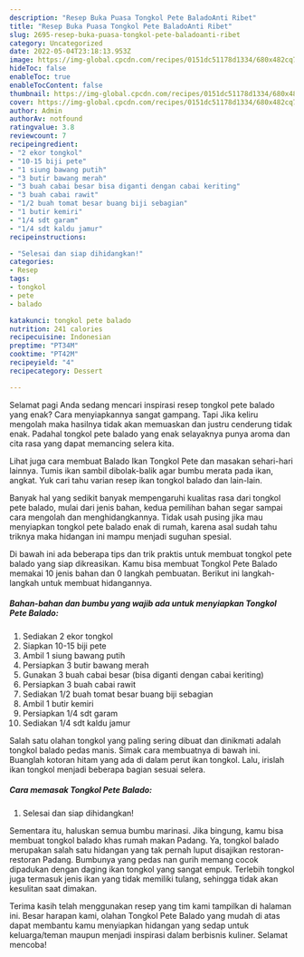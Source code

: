 ```yaml
---
description: "Resep Buka Puasa Tongkol Pete BaladoAnti Ribet"
title: "Resep Buka Puasa Tongkol Pete BaladoAnti Ribet"
slug: 2695-resep-buka-puasa-tongkol-pete-baladoanti-ribet
category: Uncategorized
date: 2022-05-04T23:18:13.953Z
image: https://img-global.cpcdn.com/recipes/0151dc51178d1334/680x482cq70/tongkol-pete-balado-foto-resep-utama.jpg
hideToc: false
enableToc: true
enableTocContent: false
thumbnail: https://img-global.cpcdn.com/recipes/0151dc51178d1334/680x482cq70/tongkol-pete-balado-foto-resep-utama.jpg
cover: https://img-global.cpcdn.com/recipes/0151dc51178d1334/680x482cq70/tongkol-pete-balado-foto-resep-utama.jpg
author: Admin
authorAv: notfound
ratingvalue: 3.8
reviewcount: 7
recipeingredient:
- "2 ekor tongkol"
- "10-15 biji pete"
- "1 siung bawang putih"
- "3 butir bawang merah"
- "3 buah cabai besar bisa diganti dengan cabai keriting"
- "3 buah cabai rawit"
- "1/2 buah tomat besar buang biji sebagian"
- "1 butir kemiri"
- "1/4 sdt garam"
- "1/4 sdt kaldu jamur"
recipeinstructions:

- "Selesai dan siap dihidangkan!"
categories:
- Resep
tags:
- tongkol
- pete
- balado

katakunci: tongkol pete balado 
nutrition: 241 calories
recipecuisine: Indonesian
preptime: "PT34M"
cooktime: "PT42M"
recipeyield: "4"
recipecategory: Dessert

---
```



Selamat pagi Anda sedang mencari inspirasi resep tongkol pete balado yang enak? Cara menyiapkannya sangat gampang. Tapi Jika keliru mengolah maka hasilnya tidak akan memuaskan dan justru cenderung tidak enak. Padahal tongkol pete balado yang enak selayaknya punya aroma dan cita rasa yang dapat memancing selera kita.


Lihat juga cara membuat Balado Ikan Tongkol Pete dan masakan sehari-hari lainnya. Tumis ikan sambil dibolak-balik agar bumbu merata pada ikan, angkat. Yuk cari tahu varian resep ikan tongkol balado dan lain-lain.

Banyak hal yang sedikit banyak mempengaruhi kualitas rasa dari tongkol pete balado, mulai dari jenis bahan, kedua pemilihan bahan segar sampai cara mengolah dan menghidangkannya. Tidak usah pusing jika mau menyiapkan tongkol pete balado enak di rumah, karena asal sudah tahu triknya maka hidangan ini mampu menjadi suguhan spesial.


Di bawah ini ada beberapa tips dan trik praktis untuk membuat tongkol pete balado yang siap dikreasikan. Kamu bisa membuat Tongkol Pete Balado memakai 10 jenis bahan dan 0 langkah pembuatan. Berikut ini langkah-langkah untuk membuat hidangannya.

<!--inarticleads1-->

##### Bahan-bahan dan bumbu yang wajib ada untuk menyiapkan Tongkol Pete Balado:

1. Sediakan 2 ekor tongkol
1. Siapkan 10-15 biji pete
1. Ambil 1 siung bawang putih
1. Persiapkan 3 butir bawang merah
1. Gunakan 3 buah cabai besar (bisa diganti dengan cabai keriting)
1. Persiapkan 3 buah cabai rawit
1. Sediakan 1/2 buah tomat besar buang biji sebagian
1. Ambil 1 butir kemiri
1. Persiapkan 1/4 sdt garam
1. Sediakan 1/4 sdt kaldu jamur


Salah satu olahan tongkol yang paling sering dibuat dan dinikmati adalah tongkol balado pedas manis. Simak cara membuatnya di bawah ini. Buanglah kotoran hitam yang ada di dalam perut ikan tongkol. Lalu, irislah ikan tongkol menjadi beberapa bagian sesuai selera. 

<!--inarticleads2-->

##### Cara memasak Tongkol Pete Balado:


1. Selesai dan siap dihidangkan!

Sementara itu, haluskan semua bumbu marinasi. Jika bingung, kamu bisa membuat tongkol balado khas rumah makan Padang. Ya, tongkol balado merupakan salah satu hidangan yang tak pernah luput disajikan restoran-restoran Padang. Bumbunya yang pedas nan gurih memang cocok dipadukan dengan daging ikan tongkol yang sangat empuk. Terlebih tongkol juga termasuk jenis ikan yang tidak memiliki tulang, sehingga tidak akan kesulitan saat dimakan. 

Terima kasih telah menggunakan resep yang tim kami tampilkan di halaman ini. Besar harapan kami, olahan Tongkol Pete Balado yang mudah di atas dapat membantu kamu menyiapkan hidangan yang sedap untuk keluarga/teman maupun menjadi inspirasi dalam berbisnis kuliner. Selamat mencoba!
